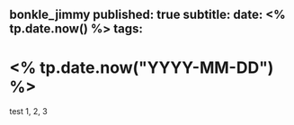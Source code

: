 bonkle_jimmy
published: true
subtitle: 
date: <% tp.date.now() %>
tags: 
---

# <% tp.date.now("YYYY-MM-DD") %>


test 1, 2, 3